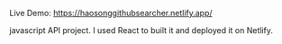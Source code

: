 Live Demo: https://haosonggithubsearcher.netlify.app/

javascript API project. I used React to built it and deployed it on Netlify.

